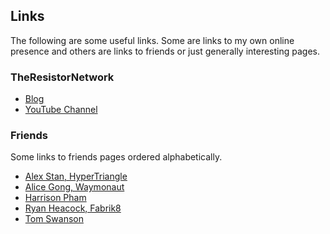 ## Links

The following are some useful links. Some are links to my own online presence
and others are links to friends or just generally interesting pages.

### TheResistorNetwork

* [Blog](http://theresistornetwork.com)
* [YouTube Channel](http://youtube.com/c/theresistornetwork)

### Friends

Some links to friends pages ordered alphabetically.

* [Alex Stan, HyperTriangle](http://hypertriangle.com/~alex)
* [Alice Gong, Waymonaut](https://www.linkedin.com/in/alicexygong/)
* [Harrison Pham](http://hdpham.com/)
* [Ryan Heacock, Fabrik8](https://fabrik8.xyz/)
* [Tom Swanson](https://trswany.com/)
